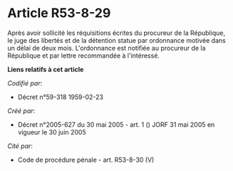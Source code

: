 # Article R53-8-29

Après avoir sollicité les réquisitions écrites du procureur de la République, le juge des libertés et de la détention statue
par ordonnance motivée dans un délai de deux mois. L'ordonnance est notifiée au procureur de la République et par lettre
recommandée à l'intéressé.

**Liens relatifs à cet article**

_Codifié par_:

  - Décret n°59-318 1959-02-23

_Créé par_:

  - Décret n°2005-627 du 30 mai 2005 - art. 1 () JORF 31 mai 2005 en vigueur le  30 juin 2005

_Cité par_:

  - Code de procédure pénale - art. R53-8-30 (V)
